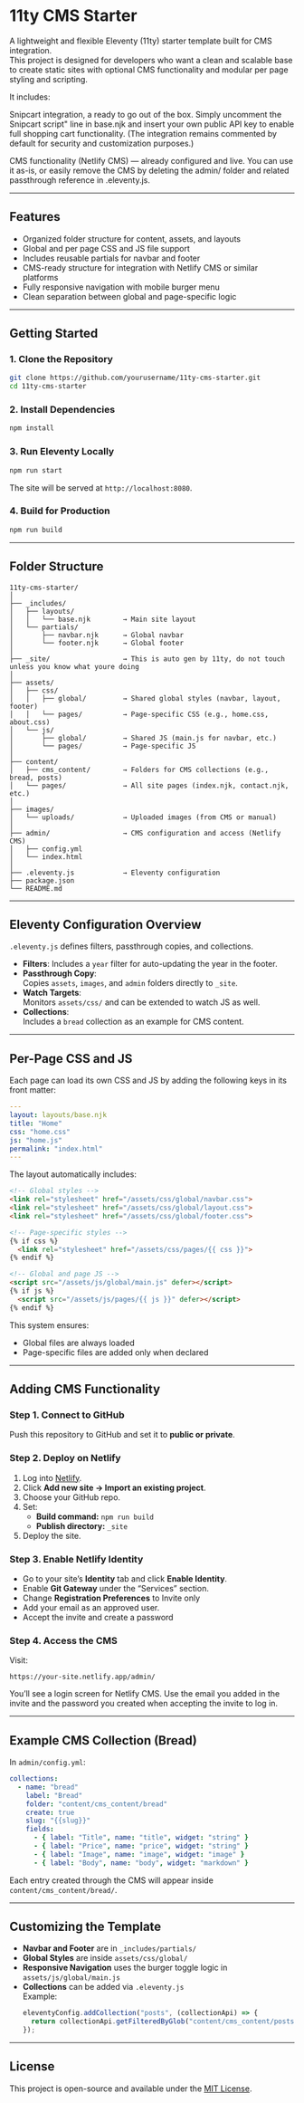 # 11ty CMS Starter

A lightweight and flexible Eleventy (11ty) starter template built for CMS integration.  
This project is designed for developers who want a clean and scalable base to create static sites with optional CMS functionality and modular per page styling and scripting.

It includes:

Snipcart integration, a ready to go out of the box.
Simply uncomment the Snipcart script" line in base.njk and insert your own public API key to enable full shopping cart functionality.
(The integration remains commented by default for security and customization purposes.)

CMS functionality (Netlify CMS) — already configured and live.
You can use it as-is, or easily remove the CMS by deleting the admin/ folder and related passthrough reference in .eleventy.js.

---

## Features

- Organized folder structure for content, assets, and layouts  
- Global and per page CSS and JS file support  
- Includes reusable partials for navbar and footer  
- CMS-ready structure for integration with Netlify CMS or similar platforms  
- Fully responsive navigation with mobile burger menu  
- Clean separation between global and page-specific logic  

---

## Getting Started

### 1. Clone the Repository
```bash
git clone https://github.com/yourusername/11ty-cms-starter.git
cd 11ty-cms-starter
```

### 2. Install Dependencies
```bash
npm install
```

### 3. Run Eleventy Locally
```bash
npm run start
```

The site will be served at `http://localhost:8080`.

### 4. Build for Production
```bash
npm run build
```

---

## Folder Structure

```
11ty-cms-starter/
│
├── _includes/
│   ├── layouts/
│   │   └── base.njk        → Main site layout
│   └── partials/
│       ├── navbar.njk      → Global navbar
│       └── footer.njk      → Global footer
│
├── _site/                  → This is auto gen by 11ty, do not touch unless you know what youre doing
│
├── assets/
│   ├── css/
│   │   ├── global/         → Shared global styles (navbar, layout, footer)
│   │   └── pages/          → Page-specific CSS (e.g., home.css, about.css)
│   └── js/
│       ├── global/         → Shared JS (main.js for navbar, etc.)
│       └── pages/          → Page-specific JS
│
├── content/
│   ├── cms_content/        → Folders for CMS collections (e.g., bread, posts)
│   └── pages/              → All site pages (index.njk, contact.njk, etc.)
│
├── images/
│   └── uploads/            → Uploaded images (from CMS or manual)
│
├── admin/                  → CMS configuration and access (Netlify CMS)
│   ├── config.yml
│   └── index.html
│
├── .eleventy.js            → Eleventy configuration
├── package.json
└── README.md
```

---

## Eleventy Configuration Overview

`.eleventy.js` defines filters, passthrough copies, and collections.

- **Filters**: Includes a `year` filter for auto-updating the year in the footer.
- **Passthrough Copy**:  
  Copies `assets`, `images`, and `admin` folders directly to `_site`.
- **Watch Targets**:  
  Monitors `assets/css/` and can be extended to watch JS as well.
- **Collections**:  
  Includes a `bread` collection as an example for CMS content.

---

## Per-Page CSS and JS

Each page can load its own CSS and JS by adding the following keys in its front matter:

```yaml
---
layout: layouts/base.njk
title: "Home"
css: "home.css"
js: "home.js"
permalink: "index.html"
---
```

The layout automatically includes:

```html
<!-- Global styles -->
<link rel="stylesheet" href="/assets/css/global/navbar.css">
<link rel="stylesheet" href="/assets/css/global/layout.css">
<link rel="stylesheet" href="/assets/css/global/footer.css">

<!-- Page-specific styles -->
{% if css %}
  <link rel="stylesheet" href="/assets/css/pages/{{ css }}">
{% endif %}

<!-- Global and page JS -->
<script src="/assets/js/global/main.js" defer></script>
{% if js %}
  <script src="/assets/js/pages/{{ js }}" defer></script>
{% endif %}
```

This system ensures:
- Global files are always loaded
- Page-specific files are added only when declared

---

## Adding CMS Functionality

### Step 1. Connect to GitHub
Push this repository to GitHub and set it to **public or private**.

### Step 2. Deploy on Netlify
1. Log into [Netlify](https://www.netlify.com/).
2. Click **Add new site → Import an existing project**.
3. Choose your GitHub repo.
4. Set:
   - **Build command:** `npm run build`
   - **Publish directory:** `_site`
5. Deploy the site.

### Step 3. Enable Netlify Identity
- Go to your site’s **Identity** tab and click **Enable Identity**.
- Enable **Git Gateway** under the “Services” section.
- Change **Registration Preferences** to Invite only
- Add your email as an approved user.
- Accept the invite and create a password

### Step 4. Access the CMS
Visit:
```
https://your-site.netlify.app/admin/
```
You’ll see a login screen for Netlify CMS.
Use the email you added in the invite and the password you created when accepting the invite to log in.

---

## Example CMS Collection (Bread)

In `admin/config.yml`:

```yaml
collections:
  - name: "bread"
    label: "Bread"
    folder: "content/cms_content/bread"
    create: true
    slug: "{{slug}}"
    fields:
      - { label: "Title", name: "title", widget: "string" }
      - { label: "Price", name: "price", widget: "string" }
      - { label: "Image", name: "image", widget: "image" }
      - { label: "Body", name: "body", widget: "markdown" }
```

Each entry created through the CMS will appear inside `content/cms_content/bread/`.

---

## Customizing the Template

- **Navbar and Footer** are in `_includes/partials/`
- **Global Styles** are inside `assets/css/global/`
- **Responsive Navigation** uses the burger toggle logic in `assets/js/global/main.js`
- **Collections** can be added via `.eleventy.js`  
  Example:
  ```js
  eleventyConfig.addCollection("posts", (collectionApi) => {
    return collectionApi.getFilteredByGlob("content/cms_content/posts/*.md");
  });
  ```

---

## License

This project is open-source and available under the [MIT License](LICENSE).

